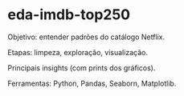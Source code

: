# eda-imdb-top250

Objetivo: entender padrões do catálogo Netflix.

Etapas: limpeza, exploração, visualização.

Principais insights (com prints dos gráficos).

Ferramentas: Python, Pandas, Seaborn, Matplotlib.
